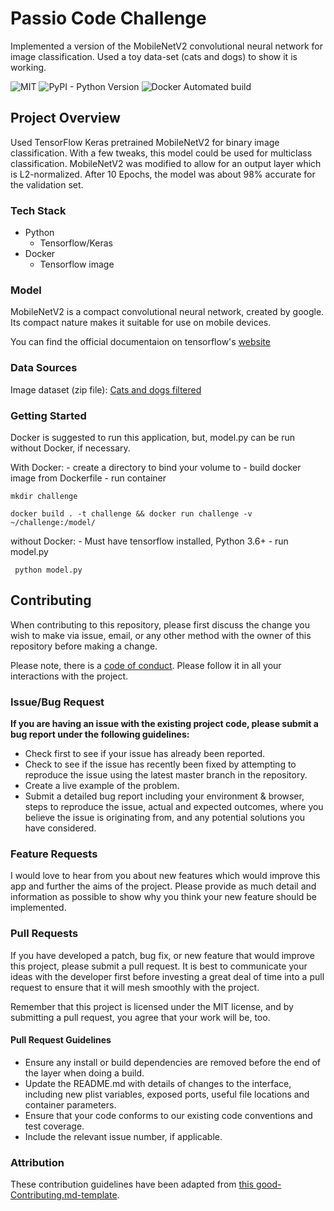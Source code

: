 # Passio Code Challenge

Implemented a version of the MobileNetV2 convolutional neural network for image classification. Used a toy data-set (cats and dogs) to show it is working.

![MIT](https://img.shields.io/packagist/l/doctrine/orm.svg)
![PyPI - Python Version](https://img.shields.io/pypi/pyversions/Tensorflow)
![Docker Automated build](https://img.shields.io/docker/automated/tensorflow/tensorflow)

## Project Overview

Used TensorFlow Keras pretrained MobileNetV2 for binary image classification. With a few tweaks, this model could be used for multiclass classification. MobileNetV2 was modified to allow for an output layer which is L2-normalized. After 10 Epochs, the model was about 98% accurate for the validation set.

### Tech Stack

- Python
    - Tensorflow/Keras
- Docker
    - Tensorflow image

### Model

MobileNetV2 is a compact convolutional neural network, created by google. Its compact nature makes it suitable for use on mobile devices.

You can find the official documentaion on tensorflow's [website](https://www.tensorflow.org/api_docs/python/tf/keras/applications/MobileNetV2)

### Data Sources

Image dataset (zip file):
    [Cats and dogs filtered](https://storage.googleapis.com/mledu-datasets/cats_and_dogs_filtered.zip)

### Getting Started

Docker is suggested to run this application, but, model.py can be run without Docker, if necessary.

With Docker:
    - create a directory to bind your volume to
    - build docker image from Dockerfile
    - run container
    
    mkdir challenge

    docker build . -t challenge && docker run challenge -v ~/challenge:/model/


without Docker:
    - Must have tensorflow installed, Python 3.6+
    - run model.py
    

     python model.py



## Contributing

When contributing to this repository, please first discuss the change you wish to make via issue, email, or any other method with the owner of this repository before making a change.

Please note, there is a [code of conduct](./code_of_conduct.md.md). Please follow it in all your interactions with the project.

### Issue/Bug Request

 **If you are having an issue with the existing project code, please submit a bug report under the following guidelines:**
 - Check first to see if your issue has already been reported.
 - Check to see if the issue has recently been fixed by attempting to reproduce the issue using the latest master branch in the repository.
 - Create a live example of the problem.
 - Submit a detailed bug report including your environment & browser, steps to reproduce the issue, actual and expected outcomes,  where you believe the issue is originating from, and any potential solutions you have considered.

### Feature Requests

I would love to hear from you about new features which would improve this app and further the aims of the project. Please provide as much detail and information as possible to show why you think your new feature should be implemented.

### Pull Requests

If you have developed a patch, bug fix, or new feature that would improve this project, please submit a pull request. It is best to communicate your ideas with the developer first before investing a great deal of time into a pull request to ensure that it will mesh smoothly with the project.

Remember that this project is licensed under the MIT license, and by submitting a pull request, you agree that your work will be, too.

#### Pull Request Guidelines

- Ensure any install or build dependencies are removed before the end of the layer when doing a build.
- Update the README.md with details of changes to the interface, including new plist variables, exposed ports, useful file locations and container parameters.
- Ensure that your code conforms to our existing code conventions and test coverage.
- Include the relevant issue number, if applicable.

### Attribution

These contribution guidelines have been adapted from [this good-Contributing.md-template](https://gist.github.com/PurpleBooth/b24679402957c63ec426).
